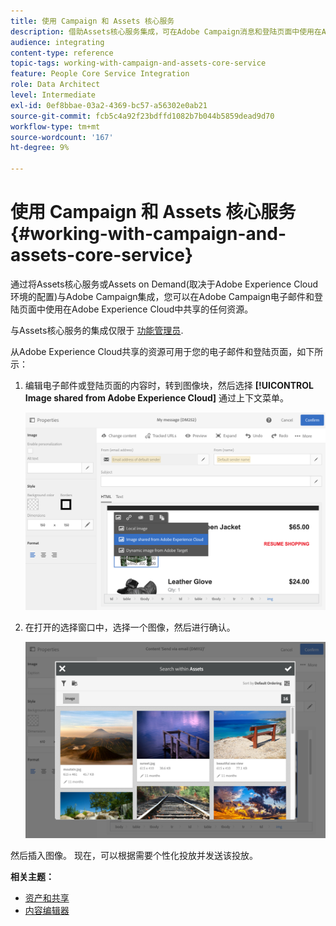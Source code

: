 ```yaml
---
title: 使用 Campaign 和 Assets 核心服务
description: 借助Assets核心服务集成，可在Adobe Campaign消息和登陆页面中使用在Adobe Experience Cloud中共享的任何资源。
audience: integrating
content-type: reference
topic-tags: working-with-campaign-and-assets-core-service
feature: People Core Service Integration
role: Data Architect
level: Intermediate
exl-id: 0ef8bbae-03a2-4369-bc57-a56302e0ab21
source-git-commit: fcb5c4a92f23bdffd1082b7b044b5859dead9d70
workflow-type: tm+mt
source-wordcount: '167'
ht-degree: 9%

---
```


# 使用 Campaign 和 Assets 核心服务{#working-with-campaign-and-assets-core-service}

通过将Assets核心服务或Assets on Demand(取决于Adobe Experience Cloud环境的配置)与Adobe Campaign集成，您可以在Adobe Campaign电子邮件和登陆页面中使用在Adobe Experience Cloud中共享的任何资源。

与Assets核心服务的集成仅限于 [功能管理员](../../administration/using/users-management.md#functional-administrators).

从Adobe Experience Cloud共享的资源可用于您的电子邮件和登陆页面，如下所示：

1. 编辑电子邮件或登陆页面的内容时，转到图像块，然后选择 **[!UICONTROL Image shared from Adobe Experience Cloud]** 通过上下文菜单。

   ![](assets/dam_insert_image_dce.png)

1. 在打开的选择窗口中，选择一个图像，然后进行确认。

   ![](assets/dam_shared_image_selection.png)

然后插入图像。 现在，可以根据需要个性化投放并发送该投放。

**相关主题：**

* [资产和共享](https://experienceleague.adobe.com/docs/core-services/interface/assets/experience-cloud-assets.html)
* [内容编辑器](../../designing/using/personalization.md#example-email-personalization)
